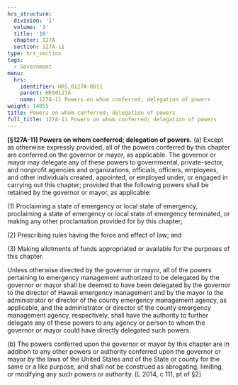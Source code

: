 ```yaml
---
hrs_structure:
  division: '1'
  volume: '3'
  title: '10'
  chapter: 127A
  section: 127A-11
type: hrs_section
tags:
  - Government
menu:
  hrs:
    identifier: HRS_0127A-0011
    parent: HRS0127A
    name: 127A-11 Powers on whom conferred; delegation of powers
weight: 14055
title: Powers on whom conferred; delegation of powers
full_title: 127A-11 Powers on whom conferred; delegation of powers
---
```

**[§127A-11] Powers on whom conferred; delegation of powers.** (a) Except as otherwise expressly provided, all of the powers conferred by this chapter are conferred on the governor or mayor, as applicable. The governor or mayor may delegate any of these powers to governmental, private-sector, and nonprofit agencies and organizations, officials, officers, employees, and other individuals created, appointed, or employed under, or engaged in carrying out this chapter; provided that the following powers shall be retained by the governor or mayor, as applicable:

(1) Proclaiming a state of emergency or local state of emergency, proclaiming a state of emergency or local state of emergency terminated, or making any other proclamation provided for by this chapter;

(2) Prescribing rules having the force and effect of law; and

(3) Making allotments of funds appropriated or available for the purposes of this chapter.

Unless otherwise directed by the governor or mayor, all of the powers pertaining to emergency management authorized to be delegated by the governor or mayor shall be deemed to have been delegated by the governor to the director of Hawaii emergency management and by the mayor to the administrator or director of the county emergency management agency, as applicable, and the administrator or director of the county emergency management agency, respectively, shall have the authority to further delegate any of these powers to any agency or person to whom the governor or mayor could have directly delegated such powers.

(b) The powers conferred upon the governor or mayor by this chapter are in addition to any other powers or authority conferred upon the governor or mayor by the laws of the United States and of the State or county for the same or a like purpose, and shall not be construed as abrogating, limiting, or modifying any such powers or authority. [L 2014, c 111, pt of §2]